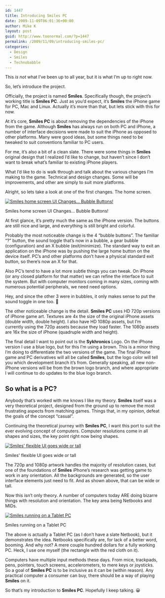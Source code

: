 ```yaml
---
id: 1447
title: Introducing Smiles PC
date: 2009-11-09T06:01:36+00:00
author: Mike K
layout: post
guid: http://www.toonormal.com/?p=1447
permalink: /2009/11/09/introducing-smiles-pc/
categories:
  - Design
  - Smiles
  - Technobabble
---
```

This _is not_ what I&#8217;ve been up to all year, but it is what I&#8217;m up to right now.

So, let&#8217;s introduce the project.

Officially, the project is named **Smiles**. Specifically though, the project&#8217;s working title is **Smiles PC**. Just as you&#8217;d expect, it&#8217;s **Smiles** the iPhone game for PC, Mac and Linux. Actually it&#8217;s more than that, but lets stick with this for now.

At it&#8217;s core, **Smiles PC** is about removing the dependencies of the iPhone from the game. Although **Smiles** has always run on both PC and iPhone, a number of interface decisions were made to suit the iPhone as opposed to other platforms. Many were good ideas, but some things need to be tweaked to suit conventions familiar to PC users.

For me, it&#8217;s also a bit of a clean slate. There were some things in **Smiles** original design that I realized I&#8217;d like to change, but haven&#8217;t since I don&#8217;t want to break what&#8217;s familiar to existing iPhone players.

What I&#8217;d like to do is walk through and talk about the various changes I&#8217;m making to the game. Technical and design changes. Some will be improvements, and other are simply to suit more platforms.

Alright, so lets take a look at one of the first changes. The home screen.

<div id="attachment_1448" style="max-width: 650px" class="wp-caption aligncenter">
  <a href="/wp-content/uploads/2009/11/SmilesPC01.jpg"><img src="/wp-content/uploads/2009/11/SmilesPC01-640x400.jpg" alt="Smiles home screen UI Changes... Bubble Buttons!" title="SmilesPC01" width="640" height="400" class="size-large wp-image-1448" srcset="/wp-content/uploads/2009/11/SmilesPC01-640x400.jpg 640w, /wp-content/uploads/2009/11/SmilesPC01-450x281.jpg 450w, /wp-content/uploads/2009/11/SmilesPC01.jpg 1280w" sizes="(max-width: 640px) 100vw, 640px" /></a>
  
  <p class="wp-caption-text">
    Smiles home screen UI Changes... Bubble Buttons!
  </p>
</div>

At first glance, it&#8217;s pretty much the same as the iPhone version. The buttons are still nice and large, and everything is still bright and colorful.

Probably the most noticeable change is the 4 &#8220;bubble buttons&#8221;. The familiar &#8220;?&#8221; button, the sound toggle that&#8217;s now in a bubble, a gear bubble (configuration) and an X bubble (exit/minimize). The standard way to exit an application on the iPhone was by pushing the large home button on the device itself. PC&#8217;s and other platforms don&#8217;t have a physical standard exit button, so there&#8217;s now an X for that.

Also PC&#8217;s tend to have a lot more subtle things you can tweak. On iPhone (or any closed platform for that matter) we can refine the interface to suit the system. But with computer monitors coming in many sizes, coming with numerous potential peripherals, we need need options.

Hey, and since the other 3 were in bubbles, it only makes sense to put the sound toggle in one too. 🙂

The other noticeable change is the detail. **Smiles PC** uses HD 720p versions of iPhone game art. Textures are 4x the size of the original iPhone assets (double width, double height). I also have HD 1080p assets, but I&#8217;m currently using the 720p assets because they load faster. The 1080p assets are 16x the size of iPhone (quadruple width and height).

The final detail I want to point out is the **Sykhronics** Logo. On the iPhone version I use a blue logo, but for this I&#8217;m using a brown. This is a minor thing I&#8217;m doing to differentiate the two versions of the game. The final iPhone game and PC derivatives will all be called **Smiles**, but the logo color will tell you which development branch it&#8217;s from. Generally speaking, all new non-iPhone versions will be from the brown logo branch, and where appropriate I will continue to do updates to the blue logo branch.

## So what is a PC?

Anybody that&#8217;s worked with me knows I like my theory. **Smiles** itself was a very theoretical project, designed from the ground up to remove the most frustrating aspects from matching games. Things that, in my opinion, defeat the goals of the concept &#8220;casual&#8221;.

Continuing the theoretical journey with **Smiles PC**, I want this port to suit the ever evolving concept of computers. Computer resolutions come in all shapes and sizes, the key point right now being shapes.

<div id="attachment_1469" style="max-width: 291px" class="wp-caption aligncenter">
  <a href="/wp-content/uploads/2009/11/SmilesPC02.jpg"><img src="/wp-content/uploads/2009/11/SmilesPC02-281x450.jpg" alt="Smiles&#039; flexible UI goes wide or tall" title="SmilesPC02" width="281" height="450" class="size-medium wp-image-1469" srcset="/wp-content/uploads/2009/11/SmilesPC02-281x450.jpg 281w, /wp-content/uploads/2009/11/SmilesPC02-640x1024.jpg 640w, /wp-content/uploads/2009/11/SmilesPC02.jpg 800w" sizes="(max-width: 281px) 100vw, 281px" /></a>
  
  <p class="wp-caption-text">
    Smiles' flexible UI goes wide or tall
  </p>
</div>

The 720p and 1080p artwork handles the majority of resolution cases, but one of the foundations of **Smiles** iPhone&#8217;s research was getting game to work in any orientation. All the backgrounds are generated, so the user interface elements just need to fit. And as shown above, that can be wide or tall.

Now this isn&#8217;t only theory. A number of computers today ARE doing bizarre things with resolution and orientation. The key area being Netbooks and MIDs.

<div id="attachment_1475" style="max-width: 650px" class="wp-caption aligncenter">
  <a href="/wp-content/uploads/2009/11/SmilesPCPhoto01.jpg"><img src="/wp-content/uploads/2009/11/SmilesPCPhoto01-640x480.jpg" alt="Smiles running on a Tablet PC" title="SmilesPCPhoto01" width="640" height="480" class="size-large wp-image-1475" srcset="/wp-content/uploads/2009/11/SmilesPCPhoto01-640x480.jpg 640w, /wp-content/uploads/2009/11/SmilesPCPhoto01-450x337.jpg 450w, /wp-content/uploads/2009/11/SmilesPCPhoto01.jpg 1277w" sizes="(max-width: 640px) 100vw, 640px" /></a>
  
  <p class="wp-caption-text">
    Smiles running on a Tablet PC
  </p>
</div>

The above is actually a Tablet PC (as I don&#8217;t have a slate Netbook), but it demonstrates the idea. Netbooks specifically are, for lack of a better word, booming. And why not? A mere couple hundred dollars for a fully working PC. Heck, I use one myself (the rectangle with the red cloth on it).

Computers have multiple input methods these days. From mice, trackpads, pens, pointers, touch screens, accelerometers, to mere keys or joysticks. So a goal of **Smiles PC** is to be inclusive as it can be (within reason). Any practical computer a consumer can buy, there should be a way of playing **Smiles** on it.

So that&#8217;s my introduction to **Smiles PC**. Hopefully I keep talking. 😀